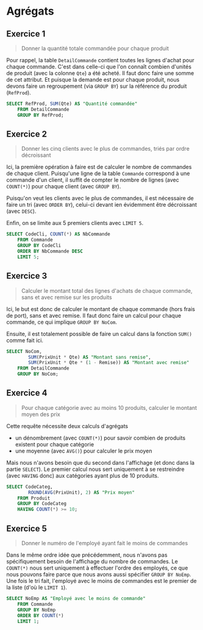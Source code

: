 # Agrégats

## Exercice 1

> Donner la quantité totale commandée pour chaque produit

Pour rappel, la table `DetailCommande` contient toutes les lignes d'achat pour chaque commande. C'est dans celle-ci que l'on connaît combien d'unités de produit (avec la colonne `Qte`) a été acheté. Il faut donc faire une somme de cet attribut. Et puisque la demande est pour chaque produit, nous devons faire un regroupement (via `GROUP BY`) sur la référence du produit (`RefProd`).

```sql
SELECT RefProd, SUM(Qte) AS "Quantité commandée"
    FROM DetailCommande
    GROUP BY RefProd;
```

## Exercice 2

> Donner les cinq clients avec le plus de commandes, triés par ordre décroissant

Ici, la première opération à faire est de calculer le nombre de commandes de chaque client. Puisqu'une ligne de la table `Commande` correspond à une commande d'un client, il suffit de compter le nombre de lignes (avec `COUNT(*)`) pour chaque client (avec `GROUP BY`).

Puisqu'on veut les clients avec le plus de commandes, il est nécessaire de faire un tri (avec `ORDER BY`), celui-ci devant ien évidemment être décroissant (avec `DESC`).

Enfin, on se limite aux 5 premiers clients avec `LIMIT 5`.

```sql
SELECT CodeCli, COUNT(*) AS NbCommande
    FROM Commande
    GROUP BY CodeCli
    ORDER BY NbCommande DESC
    LIMIT 5;
```

## Exercice 3

> Calculer le montant total des lignes d'achats de chaque commande, sans et avec remise sur les produits

Ici, le but est donc de calculer le montant de chaque commande (hors frais de port), sans et avec remise. Il faut donc faire un calcul pour chaque commande, ce qui implique `GROUP BY NoCom`. 

Ensuite, il est totalement possible de faire un calcul dans la fonction `SUM()` comme fait ici.

```sql
SELECT NoCom, 
        SUM(PrixUnit * Qte) AS "Montant sans remise",
        SUM(PrixUnit * Qte * (1 - Remise)) AS "Montant avec remise"
    FROM DetailCommande
    GROUP BY NoCom;
```

## Exercice 4

> Pour chaque catégorie avec au moins 10 produits, calculer le montant moyen des prix

Cette requête nécessite deux calculs d'agrégats

- un dénombrement (avec `COUNT(*)`) pour savoir combien de produits existent pour chaque catégorie
- une moyenne (avec `AVG()`) pour calculer le prix moyen

Mais nous n'avons besoin que du second dans l'affichage (et donc dans la partie `SELECT`). Le premier calcul nous sert uniquement à se restreindre (avec `HAVING` donc) aux catégories ayant plus de 10 produits.

```sql
SELECT CodeCateg, 
        ROUND(AVG(PrixUnit), 2) AS "Prix moyen"
    FROM Produit
    GROUP BY CodeCateg
    HAVING COUNT(*) >= 10;
```

## Exercice 5

> Donner le numéro de l'employé ayant fait le moins de commandes

Dans le même ordre idée que précédemment, nous n'avons pas spécifiquement besoin de l'affichage du nombre de commandes. Le `COUNT(*)` nous sert uniquement à effectuer l'ordre des employés, ce que nous pouvons faire parce que nous avons aussi spécifier `GROUP BY NoEmp`. Une fois le tri fait, l'employé avec le moins de commandes est le premier de la liste (d'où le `LIMIT 1`).

```sql
SELECT NoEmp AS "Employé avec le moins de commande"
    FROM Commande
    GROUP BY NoEmp
    ORDER BY COUNT(*)
    LIMIT 1;
```
